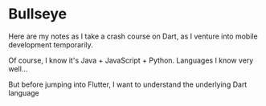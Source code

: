 # Bullseye
Here are my notes as I take a crash course on Dart, as I venture into mobile development temporarily.

Of course, I know it's Java + JavaScript + Python. Languages I know very well...

But before jumping into Flutter, I want to understand the underlying Dart language